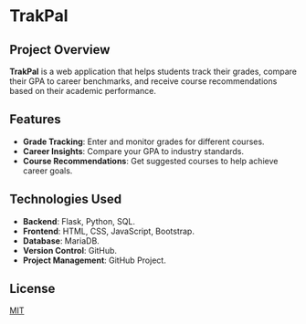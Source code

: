 # TrakPal

## Project Overview
 **TrakPal** is a web application that helps students track their grades, compare their GPA to career benchmarks, and receive course recommendations based on their academic performance.

## Features
- **Grade Tracking**: Enter and monitor grades for different courses.
- **Career Insights**: Compare your GPA to industry standards.
- **Course Recommendations**: Get suggested courses to help achieve career goals.

##  Technologies Used
- **Backend**: Flask, Python, SQL.
- **Frontend**: HTML, CSS, JavaScript, Bootstrap.
- **Database**: MariaDB.
- **Version Control**: GitHub.
- **Project Management**: GitHub Project.

## License

[MIT](https://choosealicense.com/licenses/mit/)

